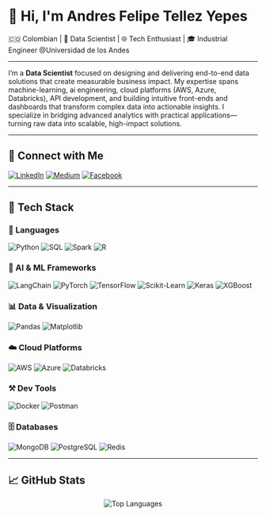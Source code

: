 # 👋 Hi, I'm Andres Felipe Tellez Yepes

🇨🇴 Colombian | 🤖 Data Scientist | 🌐 Tech Enthusiast  | 🎓 Industrial Engineer @Universidad de los Andes

---

I’m a **Data Scientist** focused on designing and delivering end-to-end data solutions that create measurable business impact. My expertise spans machine-learning, ai engineering, cloud platforms (AWS, Azure, Databricks), API development, and building intuitive front-ends and dashboards that transform complex data into actionable insights. I specialize in bridging advanced analytics with practical applications—turning raw data into scalable, high-impact solutions.

---

## 🔗 Connect with Me

[![LinkedIn](https://img.shields.io/badge/LinkedIn-blue?logo=linkedin&style=for-the-badge)](https://www.linkedin.com/in/andresfelipetellezyepes/)
[![Medium](https://img.shields.io/badge/Medium-12100E?logo=medium&logoColor=white&style=for-the-badge)](https://medium.com/@andres.tellez)
[![Facebook](https://img.shields.io/badge/Facebook-1877F2?logo=facebook&logoColor=white&style=for-the-badge)](https://www.facebook.com/andresfelipe.tellezyepes/)

---

## 🧠 Tech Stack

### 📝 Languages
![Python](https://img.shields.io/badge/-Python-3776AB?logo=python&logoColor=white&style=flat-square)
![SQL](https://img.shields.io/badge/-SQL-4169E1?logo=sql&logoColor=white&style=flat-square)
![Spark](https://img.shields.io/badge/-Spark-F7931E?logo=spark&logoColor=white&style=flat-square)
![R](https://img.shields.io/badge/-R-276DC3?logo=r&logoColor=white&style=flat-square)

### 🤖 AI & ML Frameworks
![LangChain](https://img.shields.io/badge/-LangChain-black?style=flat-square)
![PyTorch](https://img.shields.io/badge/-PyTorch-EE4C2C?logo=pytorch&logoColor=white&style=flat-square)
![TensorFlow](https://img.shields.io/badge/-TensorFlow-FF6F00?logo=tensorflow&logoColor=white&style=flat-square)
![Scikit-Learn](https://img.shields.io/badge/-Scikit--Learn-F7931E?logo=scikit-learn&logoColor=white&style=flat-square)
![Keras](https://img.shields.io/badge/-Keras-D00000?logo=keras&logoColor=white&style=flat-square)
![XGBoost](https://img.shields.io/badge/-XGBoost-AA0000?style=flat-square)

### 📊 Data & Visualization
![Pandas](https://img.shields.io/badge/-Pandas-150458?logo=pandas&logoColor=white&style=flat-square)
![Matplotlib](https://img.shields.io/badge/-Matplotlib-11557C?style=flat-square)

### ☁️ Cloud Platforms
![AWS](https://img.shields.io/badge/-AWS-232F3E?logo=amazon-aws&logoColor=white&style=flat-square)
![Azure](https://img.shields.io/badge/-Azure-0078D4?logo=microsoft-azure&logoColor=white&style=flat-square)
![Databricks](https://img.shields.io/badge/-Databricks-AA0000?style=flat-square)

### ⚒️ Dev Tools
![Docker](https://img.shields.io/badge/-Docker-2496ED?logo=docker&logoColor=white&style=flat-square)
![Postman](https://img.shields.io/badge/-Postman-FF6C37?logo=postman&logoColor=white&style=flat-square)

### 🗄️ Databases
![MongoDB](https://img.shields.io/badge/-MongoDB-47A248?logo=mongodb&logoColor=white&style=flat-square)
![PostgreSQL](https://img.shields.io/badge/-PostgreSQL-336791?logo=postgresql&logoColor=white&style=flat-square)
![Redis](https://img.shields.io/badge/-Redis-DC382D?logo=redis&logoColor=white&style=flat-square)

---

## 📈 GitHub Stats

<p align="center">
  <img src="https://github-readme-stats.vercel.app/api/top-langs/?username=aftellez98&layout=compact&theme=tokyonight" alt="Top Languages" />
</p>
